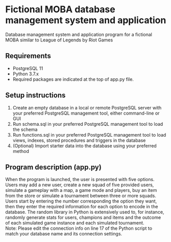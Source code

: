 # Fictional MOBA database management system and application
Database management system and application program for a fictional MOBA similar to League of Legends by Riot Games

## Requirements
* PostgreSQL 11
* Python 3.7.x
* Required packages are indicated at the top of app.py file.

## Setup instructions
1. Create an empty database in a local or remote PostgreSQL server with your preferred PostgreSQL management tool, either command-line or GUI
2. Run schema.sql in your preferred PostgreSQL management tool to load the schema
3. Run functions.sql in your preferred PostgreSQL management tool to load views, indexes, stored procedures and triggers in the database
4. (Optional) Import starter data into the database using your preferred method

## Program description (app.py)
When the program is launched, the user is presented with five options. Users may add a new user, create a new squad of five provided users, simulate a gameplay with a map, a game mode and players, buy an item from the store or simulate a tournament between three or more squads. Users start by entering the number corresponding the option they want, then they enter the required information for each option to encode in the database. The random library in Python is extensively used to, for instance, randomly generate stats for users, champions and items and the outcome of each simulated game instance and each simulated tournament.  
Note: Please edit the connection info on line 17 of the Python script to match your database name and its connection settings.
